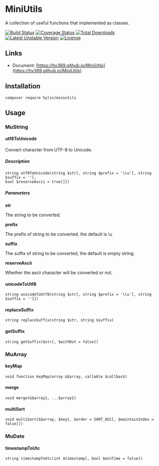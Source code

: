 # MiniUtils

A collection of useful functions that implemented as classes.

[![Build Status](https://travis-ci.org/Hy369/MiniUtils.svg?branch=master)](https://travis-ci.org/Hy369/MiniUtils) [![Coverage Status](https://coveralls.io/repos/github/Hy369/MiniUtils/badge.svg?branch=master)](https://coveralls.io/github/Hy369/MiniUtils?branch=master) [![Total Downloads](https://poser.pugx.org/hylin/miniutils/downloads)](https://packagist.org/packages/hylin/miniutils) [![Latest Unstable Version](https://poser.pugx.org/hylin/miniutils/v/unstable)](https://packagist.org/packages/hylin/miniutils) [![License](https://poser.pugx.org/hylin/miniutils/license)](https://packagist.org/packages/hylin/miniutils)

## Links

- Document: [https://hy369.github.io/MiniUtils](https://hy369.github.io/MiniUtils)

## Installation

```
composer require hylin/miniutils
```

## Usage

### MuString

#### utf8ToUnicode

Convert character from UTF-8 to Unicode.

##### Description

```
string utf8ToUnicode(string $str[, string $prefix = '\\u'[, string $suffix = ''[,
bool $reserveAscii = true]]])
```

##### Parameters

**str**

The string to be converted.

**prefix**

The prefix of string to be converted, the default is \\u

**suffix**

The suffix of string to be converted, the default is empty string.

**reserveAscii**

Whether the ascii character will be converted or not.

#### unicodeToUtf8

```
string unicodeToUtf8(string $str[, string $prefix = '\\u'[, string $suffix = '']])
```

#### replaceSuffix

```
string replaceSuffix(string $str, string $suffix)
```

#### getSuffix

```
string getSuffix($str[, $withDot = false])
```

### MuArray

#### keyMap

```
void function keyMap(array &$array, callable $callback)
```

#### merge

```
void merge(&$array1, ...$array2)
```

#### multiSort

```
void multiSort(&$array, $key[, $order = SORT_ASC[, $maintainIndex = false]])
```

### MuDate

#### timestampToUtc

```
string timestampToUtc(int $timestamp[, bool $minTime = false])
```
